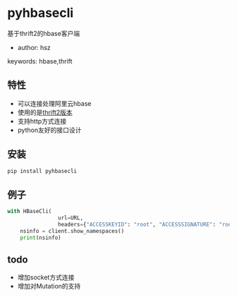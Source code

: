 # pyhbasecli

基于thrift2的hbase客户端

+ author: hsz

keywords: hbase,thrift

## 特性

+ 可以连接处理阿里云hbase
+ 使用的是[thrift2版本](https://github.com/apache/hbase/blob/master/hbase-thrift/src/main/resources/org/apache/hadoop/hbase/thrift2/hbase.thrift?spm=a2c6h.12873639.article-detail.6.216d35d1BSozCF&file=hbase.thrift)
+ 支持http方式连接
+ python友好的接口设计

## 安装

```bash
pip install pyhbasecli
```

## 例子

```python
with HBaseCli(
                url=URL,
                headers={"ACCESSKEYID": "root", "ACCESSSIGNATURE": "root"}) as client:
    nsinfo = client.show_namespaces()
    print(nsinfo)

```

## todo

+ 增加socket方式连接
+ 增加对Mutation的支持
